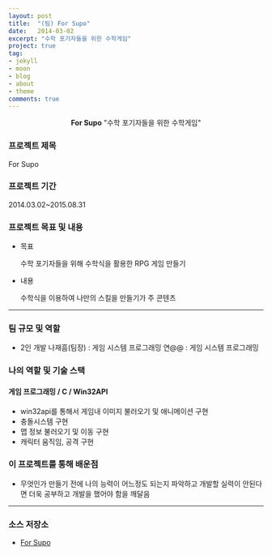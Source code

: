 ```yaml
---
layout: post
title:  "(팀) For Supo"
date:   2014-03-02
excerpt: "수학 포기자들을 위한 수학게임"
project: true
tag:
- jekyll 
- moon
- blog
- about
- theme
comments: true
---
```


<center><b>For Supo</b> "수학 포기자들을 위한 수학게임"</center>
     
### 프로젝트 제목
For Supo

### 프로젝트 기간
2014.03.02~2015.08.31

### 프로젝트 목표 및 내용
* 목표

	수학 포기자들을 위해 수학식을 활용한 RPG 게임 만들기

* 내용

	수학식을 이용하여 나만의 스킬을 만들기가 주 콘텐츠

---

### 팀 규모 및 역할
* 2인 개발
나재흠(팀장) : 게임 시스템 프로그래밍
연@@ :	게임 시스템 프로그래밍

### 나의 역할 및 기술 스택
#### 게임 프로그래밍 / C / Win32API 
* win32api를 통해서 게임내 이미지 불러오기 및 애니메이션 구현
* 충돌시스템 구현
* 맵 정보 불러오기 및 이동 구현
* 캐릭터 움직임, 공격 구현

### 이 프로젝트를 통해 배운점
* 무엇인가 만들기 전에 나의 능력이 어느정도 되는지 파악하고 개발할 실력이 안된다면 더욱 공부하고 개발을 했어야 함을 깨달음 

---

### 소스 저장소
* [For Supo](https://github.com/Meerkat-GMD/For-supo)
